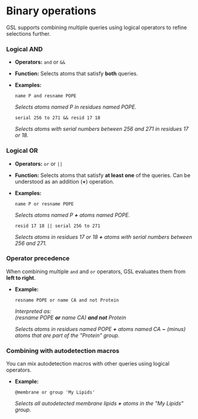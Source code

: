 # Binary operations

GSL supports combining multiple queries using logical operators to refine selections further.

### Logical AND

- **Operators:** `and` or `&&`
- **Function:** Selects atoms that satisfy **both** queries.

- **Examples:**
  
  ```gsl
  name P and resname POPE
  ```

  *Selects atoms named P in residues named POPE.*

  ```gsl
  serial 256 to 271 && resid 17 18
  ```

  *Selects atoms with serial numbers between 256 and 271 in residues 17 or 18.*

### Logical OR

- **Operators:** `or` or `||`
- **Function:** Selects atoms that satisfy **at least one** of the queries. Can be understood as an addition (**+**) operation.

- **Examples:**
  
  ```gsl
  name P or resname POPE
  ```

  *Selects atoms named P **+** atoms named POPE.*

  ```gsl
  resid 17 18 || serial 256 to 271
  ```

  *Selects atoms in residues 17 or 18 **+** atoms with serial numbers between 256 and 271.*

### Operator precedence

When combining multiple `and` and `or` operators, GSL evaluates them from **left to right**.

- **Example:**
  
  ```gsl
  resname POPE or name CA and not Protein
  ```

  *Interpreted as:*  
  *(resname POPE **or** name CA) **and not** Protein*

  *Selects atoms in residues named POPE **+** atoms named CA **−** (minus) atoms that are part of the "Protein" group.*

### Combining with autodetection macros

You can mix autodetection macros with other queries using logical operators.

- **Example:**
  
  ```gsl
  @membrane or group 'My Lipids'
  ```

  *Selects all autodetected membrane lipids **+** atoms in the "My Lipids" group.*

